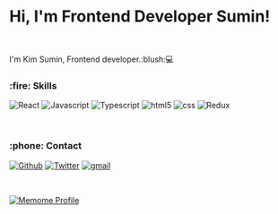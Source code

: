 <h1>Hi, I'm Frontend Developer Sumin!</h1>

<div align="">
  <br>
  <p>I'm Kim Sumin, Frontend developer.:blush:💻</p>

  <h3>:fire: Skills</h3>
  <p>
    <img alt="React" src="https://img.shields.io/badge/-React-45b8d8?style=flat-square&logo=react&logoColor=white" />
    <img alt="Javascript" src="https://img.shields.io/badge/-Javascript-F7DF1E?style=flat-square&logo=javascript&logoColor=white" />
    <img alt="Typescript" src="https://img.shields.io/badge/-Typescript-0E7FC0?style=flat-square&logo=typescript&logoColor=white" />
    <img alt="html5" src="https://img.shields.io/badge/-HTML5-E34F26?style=flat-square&logo=html5&logoColor=white" />
    <img alt="css" src="https://img.shields.io/badge/-CSS3-1572B6?style=flat-square&logo=css3&logoColor=white" />
    <img alt="Redux" src="https://img.shields.io/badge/-Redux-764ABC?style=flat-square&logo=redux&logoColor=white" />
   
  </p>
  
  <br>
  
  <h3>:phone: Contact </h3>
  <p>
    <a href="https://github.com/5Suminsss2" target="_blank"><img alt="Github" src="https://img.shields.io/badge/GitHub-%2312100E.svg?&style=for-the-badge&logo=Github&logoColor=white" /></a> 
    <a href="https://ksumin-dev.tistory.com/" target="_blank"><img alt="Twitter" src="https://img.shields.io/badge/tistory-FF7143.svg?&style=for-the-badge&logo=pencil&logoColor=white" /></a>
    <a href="mailto:"sumin.kim.dev@google.com"><img alt="gmail" src="https://img.shields.io/badge/gmail-4285F4.svg?&style=for-the-badge&logo=gmail&logoColor=white" /></a>
  </p>
  
  <br>
  
</div>

[![Memome Profile](https://readme.memome.be/v1/tail)](https://memome.be/tail)
